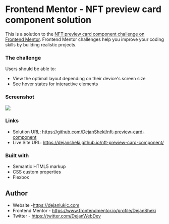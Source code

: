 # Frontend Mentor - NFT preview card component solution

This is a solution to the [NFT preview card component challenge on Frontend Mentor](https://www.frontendmentor.io/challenges/nft-preview-card-component-SbdUL_w0U). Frontend Mentor challenges help you improve your coding skills by building realistic projects.

### The challenge

Users should be able to:

- View the optimal layout depending on their device's screen size
- See hover states for interactive elements

### Screenshot

![](./images/screenshot.jpg)

### Links

- Solution URL: https://github.com/DejanSheki/nft-preview-card-component
- Live Site URL: https://dejansheki.github.io/nft-preview-card-component/

### Built with

- Semantic HTML5 markup
- CSS custom properties
- Flexbox

## Author

- Website -https://dejanlukic.com
- Frontend Mentor - https://www.frontendmentor.io/profile/DejanSheki
- Twitter - https://twitter.com/DejanWebDev
